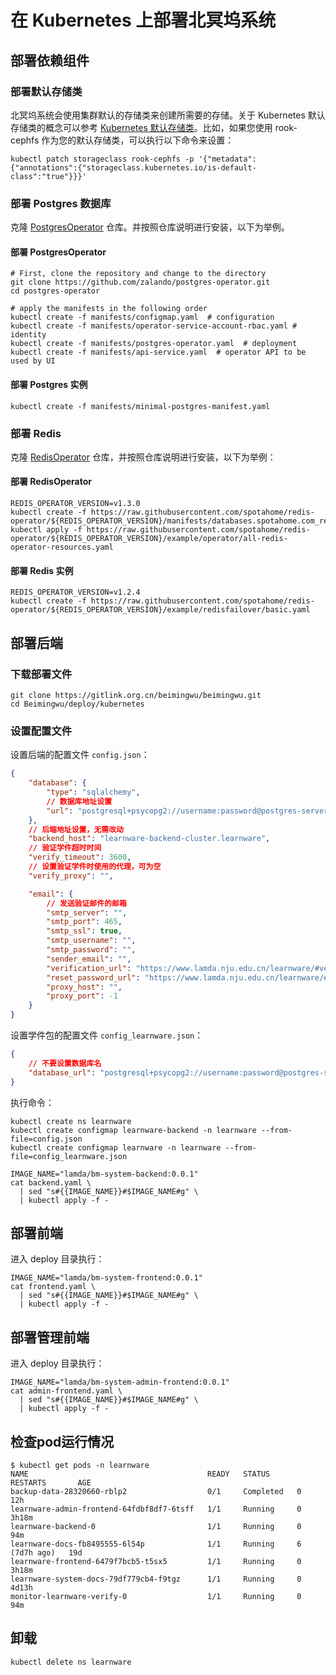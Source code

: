 # 在 Kubernetes 上部署北冥坞系统

## 部署依赖组件
### 部署默认存储类
北冥坞系统会使用集群默认的存储类来创建所需要的存储。关于 Kubernetes 默认存储类的概念可以参考 [Kubernetes 默认存储类](https://kubernetes.io/docs/tasks/administer-cluster/change-default-storage-class/)。比如，如果您使用 rook-cephfs 作为您的默认存储类，可以执行以下命令来设置：
```shell
kubectl patch storageclass rook-cephfs -p '{"metadata": {"annotations":{"storageclass.kubernetes.io/is-default-class":"true"}}}'
```

### 部署 Postgres 数据库
克隆 [PostgresOperator](https://github.com/zalando/postgres-operator.git) 仓库。并按照仓库说明进行安装，以下为举例。
#### 部署 PostgresOperator
```shell
# First, clone the repository and change to the directory
git clone https://github.com/zalando/postgres-operator.git
cd postgres-operator

# apply the manifests in the following order
kubectl create -f manifests/configmap.yaml  # configuration
kubectl create -f manifests/operator-service-account-rbac.yaml # identity
kubectl create -f manifests/postgres-operator.yaml  # deployment
kubectl create -f manifests/api-service.yaml  # operator API to be used by UI
```
#### 部署 Postgres 实例
```shell
kubectl create -f manifests/minimal-postgres-manifest.yaml
```

### 部署 Redis
克隆 [RedisOperator](https://github.com/spotahome/redis-operator.git) 仓库，并按照仓库说明进行安装，以下为举例：
#### 部署 RedisOperator
```shell
REDIS_OPERATOR_VERSION=v1.3.0
kubectl create -f https://raw.githubusercontent.com/spotahome/redis-operator/${REDIS_OPERATOR_VERSION}/manifests/databases.spotahome.com_redisfailovers.yaml
kubectl apply -f https://raw.githubusercontent.com/spotahome/redis-operator/${REDIS_OPERATOR_VERSION}/example/operator/all-redis-operator-resources.yaml
```
#### 部署 Redis 实例
```shell
REDIS_OPERATOR_VERSION=v1.2.4
kubectl create -f https://raw.githubusercontent.com/spotahome/redis-operator/${REDIS_OPERATOR_VERSION}/example/redisfailover/basic.yaml
```

## 部署后端
### 下载部署文件
```shell
git clone https://gitlink.org.cn/beimingwu/beimingwu.git
cd Beimingwu/deploy/kubernetes
```
### 设置配置文件
设置后端的配置文件 `config.json`：
```json
{
    "database": {
        "type": "sqlalchemy",
        // 数据库地址设置
        "url": "postgresql+psycopg2://username:password@postgres-server.default/learnware_backend"
    },
    // 后端地址设置，无需改动
    "backend_host": "learnware-backend-cluster.learnware",
    // 验证学件超时时间
    "verify_timeout": 3600,
    // 设置验证学件时使用的代理，可为空
    "verify_proxy": "",

    "email": {
        // 发送验证邮件的邮箱
        "smtp_server": "",
        "smtp_port": 465,
        "smtp_ssl": true,
        "smtp_username": "",
        "smtp_password": "",
        "sender_email": "",
        "verification_url": "https://www.lamda.nju.edu.cn/learnware/#verify_email",
        "reset_password_url": "https://www.lamda.nju.edu.cn/learnware/#reset_password",
        "proxy_host": "",
        "proxy_port": -1
    }
}
```
设置学件包的配置文件 `config_learnware.json`：
```json
{
    // 不要设置数据库名
    "database_url": "postgresql+psycopg2://username:password@postgres-server.default"
}
```
执行命令：
```shell
kubectl create ns learnware
kubectl create configmap learnware-backend -n learnware --from-file=config.json
kubectl create configmap learnware -n learnware --from-file=config_learnware.json

IMAGE_NAME="lamda/bm-system-backend:0.0.1"
cat backend.yaml \
  | sed "s#{{IMAGE_NAME}}#$IMAGE_NAME#g" \
  | kubectl apply -f -
```

## 部署前端
进入 deploy 目录执行：
```shell
IMAGE_NAME="lamda/bm-system-frontend:0.0.1"
cat frontend.yaml \
  | sed "s#{{IMAGE_NAME}}#$IMAGE_NAME#g" \
  | kubectl apply -f -
```

## 部署管理前端
进入 deploy 目录执行：
```shell
IMAGE_NAME="lamda/bm-system-admin-frontend:0.0.1"
cat admin-frontend.yaml \
  | sed "s#{{IMAGE_NAME}}#$IMAGE_NAME#g" \
  | kubectl apply -f -
```

## 检查pod运行情况
```shell
$ kubectl get pods -n learnware
NAME                                        READY   STATUS      RESTARTS       AGE
backup-data-28320660-rblp2                  0/1     Completed   0              12h
learnware-admin-frontend-64fdbf8df7-6tsff   1/1     Running     0              3h18m
learnware-backend-0                         1/1     Running     0              94m
learnware-docs-fb8495555-6l54p              1/1     Running     6 (7d7h ago)   19d
learnware-frontend-6479f7bcb5-t5sx5         1/1     Running     0              3h18m
learnware-system-docs-79df779cb4-f9tgz      1/1     Running     0              4d13h
monitor-learnware-verify-0                  1/1     Running     0              94m
```

## 卸载
```shell
kubectl delete ns learnware
```